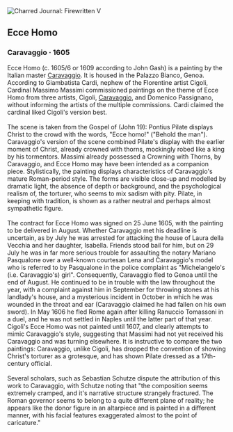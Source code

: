 <div class="artwork-of-the-day">
  <div class="container">
    <div class="img-wrapper">
      <img
        src="https://uploads7.wikiart.org/00129/images/caravaggio/ecce-homo.jpg!Large.jpg"
        alt="Charred Journal: Firewritten V" />
    </div>
    <div class="artwork-detail">
      <div class="artwork-origin"> 
        <h2 class="artwork-name">Ecce Homo</h2>
        <h3 class="artist">
          Caravaggio
                    ·  1605
        </h3>
      </div>
      <p class="description">
        <span class="artwork-description-text ng-binding" ng-bind-html="viewModel.ArtworkOfTheDay.Description | unsafe">Ecce Homo (c. 1605/6 or 1609 according to John Gash) is a painting by the Italian master <a target="_blank" href="/en/caravaggio">Caravaggio</a>. It is housed in the Palazzo Bianco, Genoa. According to Giambatista Cardi, nephew of the Florentine artist Cigoli, Cardinal Massimo Massimi commissioned paintings on the theme of Ecce Homo from three artists, Cigoli, <a target="_blank" href="/en/caravaggio">Caravaggio</a>, and Domenico Passignano, without informing the artists of the multiple commissions. Cardi claimed the cardinal liked Cigoli's version best.
<br>
<br>The scene is taken from the Gospel of (John 19): Pontius Pilate displays Christ to the crowd with the words, "Ecce homo!" ("Behold the man"). Caravaggio's version of the scene combined Pilate's display with the earlier moment of Christ, already crowned with thorns, mockingly robed like a king by his tormentors. Massimi already possessed a Crowning with Thorns, by Caravaggio, and Ecce Homo may have been intended as a companion piece. Stylistically, the painting displays characteristics of Caravaggio's mature Roman-period style. The forms are visible close-up and modelled by dramatic light, the absence of depth or background, and the psychological realism of, the torturer, who seems to mix sadism with pity. Pilate, in keeping with tradition, is shown as a rather neutral and perhaps almost sympathetic figure.
<br>
<br>The contract for Ecce Homo was signed on 25 June 1605, with the painting to be delivered in August. Whether Caravaggio met his deadline is uncertain, as by July he was arrested for attacking the house of Laura della Vecchia and her daughter, Isabella. Friends stood bail for him, but on 29 July he was in far more serious trouble for assaulting the notary Mariano Pasqualone over a well-known courtesan Lena and Caravaggio's model who is referred to by Pasqualone in the police complaint as "Michelangelo's (i.e. Caravaggio's) girl". Consequently, Caravaggio fled to Genoa until the end of August. He continued to be in trouble with the law throughout the year, with a complaint against him in September for throwing stones at his landlady's house, and a mysterious incident in October in which he was wounded in the throat and ear (Caravaggio claimed he had fallen on his own sword). In May 1606 he fled Rome again after killing Ranuccio Tomassoni in a duel, and he was not settled in Naples until the latter part of that year. Cigoli's Ecce Homo was not painted until 1607, and clearly attempts to mimic Caravaggio's style, suggesting that Massimi had not yet received his Caravaggio and was turning elsewhere. It is instructive to compare the two paintings: Caravaggio, unlike Cigoli, has dropped the convention of showing Christ's torturer as a grotesque, and has shown Pilate dressed as a 17th-century official.
<br>
<br>Several scholars, such as Sebastian Schutze dispute the attribution of this work to Caravaggio, with Schutze noting that "the composition seems extremely cramped, and it's narrative structure strangely fractured. The Roman governor seems to belong to a quite different plane of reality; he appears like the donor figure in an altarpiece and is painted in a different manner, with his facial features exaggerated almost to the point of caricature."</span>
                        <div class="text-shadow-container" ng-show="showShadow" style=""></div>
      </p>
    </div>
  </div>

</div>
